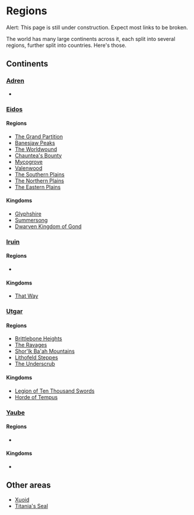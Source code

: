 # Regions

Alert: This page is still under construction. Expect most links to be broken.

The world has many large continents across it, each split into several regions,
further split into countries. Here's those.


## Continents

### [Adren](#)
  
  * []()
  
### [Eidos](#)

#### Regions

  * [The Grand Partition](pages/regions/grand_partition.md)
  * [Banesjaw Peaks](pages/regions/banesjaw_peaks.md)
  * [The Worldwound](pages/regions/worldwound.md)
  * [Chauntea's Bounty](pages/regions/chaunteas_bounty.md)
  * [Mycogrove](pages/regions/mycogrove.md)
  * [Valenwood](pages/regions/valenwood.md)
  * [The Southern Plains](pages/regions/plains_south.md)
  * [The Northern Plains](pages/regions/plains_north.md)
  * [The Eastern Plains](pages/regions/plains_east,md)

#### Kingdoms

  * [Glyphshire](pages/kingdoms/glyphshire.md)
  * [Summersong](pages/kingdoms/summersong.md)
  * [Dwarven Kingdom of Gond](pages/kingdoms/kingdom_of_gond.md)
  
### [Iruin](#)

#### Regions

  * []()

#### Kingdoms

  * [That Way](pages/kingdoms/that_way.md)
  
### [Utgar](#)

#### Regions

  * [Brittlebone Heights](pages/regions/brittlebone_heights.md)
  * [The Ravages](pages/regions/ravages.md)
  * [Shor'lk Ba'ah Mountains](pages/regions/shorlk_baah_mountains.md)
  * [Lithofeld Steppes](pages/regions/lithofeld.md)
  * [The Underscrub](pages/regions/underscrub.md)

#### Kingdoms

  * [Legion of Ten Thousand Swords](pages/kingdoms/legion)
  * [Horde of Tempus](pages/kingdoms/horde)

### [Yaube](#)

#### Regions

  * []()

#### Kingdoms

  * []()

## Other areas

  * [Xuoid](pages/regions/xuoid.md)
  * [Titania's Seal](pages/regions/titanias_seal.md)